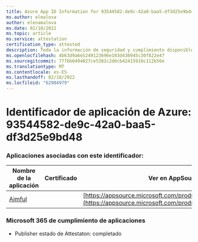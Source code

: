 ```yaml
---
title: Azure App ID Information for 93544582-de9c-42a0-baa5-df3d25e9bd48
ms.author: elmalova
author: elenamalova
ms.date: 02/18/2022
ms.topic: article
ms.service: attestation
certification_type: attested
description: Toda la información de seguridad y cumplimiento disponible para 93544582-de9c-42a0-baa5-df3d25e9bd48.
ms.openlocfilehash: 4b63d9a6e5249123696e103d430945c30f822e47
ms.sourcegitcommit: 777bb0494027ce5382c2d0cb42415910c112b56e
ms.translationtype: MT
ms.contentlocale: es-ES
ms.lasthandoff: 02/18/2022
ms.locfileid: "62904979"
---
```

# <a name="azure-app-id-93544582-de9c-42a0-baa5-df3d25e9bd48"></a>Identificador de aplicación de Azure: 93544582-de9c-42a0-baa5-df3d25e9bd48


### <a name="apps-associated-with-this-id"></a>Aplicaciones asociadas con este identificador:
| **Nombre de la aplicación** | **Certificado** | **Ver en AppSource** |
|--------------|---------------|-----------------------|
| [Aimful](https://docs.microsoft.com/microsoft-365-app-certification/forward/WA200003698) |  | [https://appsource.microsoft.com/product/office/WA200003698](https://appsource.microsoft.com/product/office/WA200003698) |

### <a name="microsoft-365-app-compliance-status"></a>Microsoft 365 de cumplimiento de aplicaciones
- Publisher estado de Attestaton: completado
